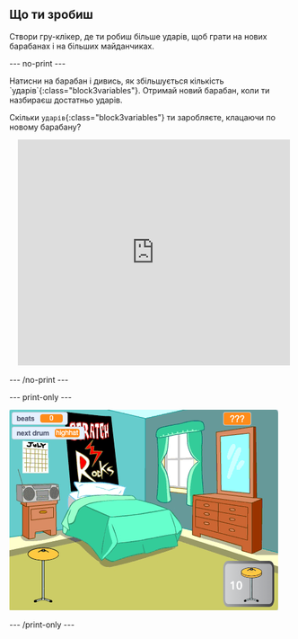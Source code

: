 ## Що ти зробиш

Створи гру-клікер, де ти робиш більше ударів, щоб грати на нових барабанах і на більших майданчиках.

--- no-print ---

<div style="display: flex; flex-wrap: wrap">
<div style="flex-basis: 175px; flex-grow: 1">  
Натисни на барабан і дивись, як збільшується кількість `ударів`{:class="block3variables"}. Отримай новий барабан, коли ти назбираєш достатньо ударів. 

Скільки `ударів`{:class="block3variables"} ти заробляєте, клацаючи по новому барабану?
</div>
<div class="scratch-preview" style="margin-left: 15px;">
  <iframe allowtransparency="true" width="485" height="402" src="https://scratch.mit.edu/projects/embed/522323676/?autostart=false" frameborder="0"></iframe>
</div>
</div>

--- /no-print ---

--- print-only ---

![Завершений проєкт](images/showcase_static.png)

--- /print-only ---
